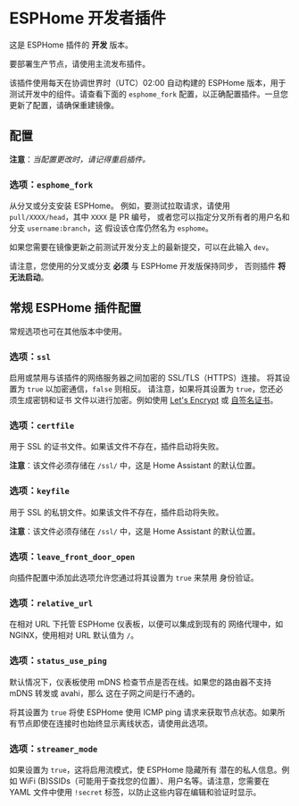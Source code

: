 # ESPHome 开发者插件

这是 ESPHome 插件的 **开发** 版本。

要部署生产节点，请使用主流发布插件。

该插件使用每天在协调世界时（UTC）02:00 自动构建的 ESPHome 版本，用于测试开发中的组件。请查看下面的 `esphome_fork` 配置，以正确配置插件。一旦您更新了配置，请确保重建镜像。

## 配置

**注意**：_当配置更改时，请记得重启插件。_

### 选项：`esphome_fork`

从分叉或分支安装 ESPHome。
例如，要测试拉取请求，请使用 `pull/XXXX/head`，其中 `XXXX` 是 PR 编号，
或者您可以指定分叉所有者的用户名和分支 `username:branch`，这
假设该仓库仍然名为 `esphome`。

如果您需要在镜像更新之前测试开发分支上的最新提交，可以在此输入 `dev`。

请注意，您使用的分叉或分支 **必须** 与 ESPHome 开发版保持同步，
否则插件 **将无法启动**。

## 常规 ESPHome 插件配置

常规选项也可在其他版本中使用。

### 选项：`ssl`

启用或禁用与该插件的网络服务器之间加密的 SSL/TLS（HTTPS）连接。
将其设置为 `true` 以加密通信，`false` 则相反。
请注意，如果将其设置为 `true`，您还必须生成密钥和证书
文件以进行加密。例如使用 [Let's Encrypt](https://www.home-assistant.io/addons/lets_encrypt/)
或 [自签名证书](https://www.home-assistant.io/docs/ecosystem/certificates/tls_self_signed_certificate/)。

### 选项：`certfile`

用于 SSL 的证书文件。如果该文件不存在，插件启动将失败。

**注意**：该文件必须存储在 `/ssl/` 中，这是 Home Assistant 的默认位置。

### 选项：`keyfile`

用于 SSL 的私钥文件。如果该文件不存在，插件启动将失败。

**注意**：该文件必须存储在 `/ssl/` 中，这是 Home Assistant 的默认位置。

### 选项：`leave_front_door_open`

向插件配置中添加此选项允许您通过将其设置为 `true` 来禁用
身份验证。

### 选项：`relative_url`

在相对 URL 下托管 ESPHome 仪表板，以便可以集成到现有的
网络代理中，如 NGINX，使用相对 URL 默认值为 `/`。

### 选项：`status_use_ping`

默认情况下，仪表板使用 mDNS 检查节点是否在线。如果您的路由器不支持 mDNS 转发或 avahi，那么
这在子网之间是行不通的。

将其设置为 `true` 将使 ESPHome 使用 ICMP ping 请求来获取节点状态。如果所有节点即使在连接时也始终显示离线状态，请使用此选项。

### 选项：`streamer_mode`

如果设置为 `true`，这将启用流模式，使 ESPHome 隐藏所有
潜在的私人信息。例如 WiFi (B)SSIDs（可能用于查找您的位置）、用户名等。请注意，您需要在 YAML 文件中使用
`!secret` 标签，以防止这些内容在编辑和验证时显示。